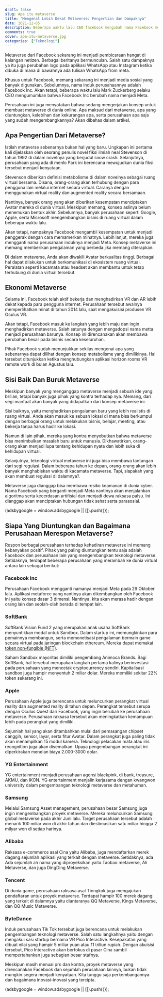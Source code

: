 ```yaml
---
draft: false
slug: Apa itu metaverse
title: "Mengenal Lebih Dekat Metaverse: Pengertian dan Dampaknya"
date: 2021-12-05
description: Beberapa waktu lalu CEO facebook mengubah nama Facebook menjadi Meta
comments: true
cover: apa-itu-metaverse.jpg
categories: ["Teknologi"]
---
```


Metaverse dari Facebook sekarang ini menjadi pembicaraan hangat di kalangan netizen. Berbagai beritanya bermunculan. Salah satu dampaknya ya itu juga perubahan logo pada aplikasi WhatsApp atau Instagram ketika dibuka di mana di bawahnya ada tulisan WhatsApp from meta.

Khusus untuk Facebook, memang sekarang ini menjadi media sosial yang banyak digunakan. Sebelumnya, nama induk perusahaannya adalah Facebook Inc. Akan tetapi, beberapa waktu lalu Mark Zuckerberg selaku CEO mengumumkan bahwa Facebook Inc berubah nama menjadi Meta.

Perusahaan ini juga menyatakan bahwa sedang mengerjakan konsep untuk membuat metaverse di dunia online. Apa maksud dari metaverse, apa yang diuntungkan, kelebihan dan kekurangan apa, serta perusahaan apa saja yang sudah mengembangkannya? Akan dibahas dalam artikel.

## Apa Pengertian Dari Metaverse?

Istilah metaverse sebenarnya bukan hal yang baru. Ungkapan ini pertama kali dijelaskan oleh seorang penulis novel fiksi ilmiah neal Stevenson di tahun 1992 di dalam novelnya yang berjudul snow crash. Selanjutnya, perusahaan yang ada di menlo Park ini berencana mewujudkan dunia fiksi tersebut menjadi kenyataan.

Stevenson diberikan definisi metabolisme di dalam novelnya sebagai ruang virtual bersama. Disana, orang-orang akan terhubung dengan para pengguna lain melalui internet secara virtual. Caranya dengan menggunakan virtual reality dan augmented reality secara bersamaan.

Nantinya, banyak orang yang akan diberikan kesempatan menciptakan Avatar mereka di dunia virtual. Meskipun memang, konsep aslinya belum menemukan bentuk akhir. Sebelumnya, banyak perusahaan seperti Google, Apple, serta Microsoft mengembangkan bisnis di ruang virtual dalam beberapa waktu lalu.

Akan tetapi, nampaknya Facebook mengambil kesempatan untuk menjadi penggerak dengan cara memamerkan minatnya. Lebih lanjut, mereka juga mengganti nama perusahaan induknya menjadi Meta. Konsep metaverse ini memang memberikan pengalaman yang berbeda jika memang diterapkan.

Di dalam metaverse, Anda akan diwakili Avatar berkualitas tinggi. Berbagai hal dapat dilakukan untuk berkomunikasi di ekosistem ruang virtual. Peralatan seperti kacamata atau headset akan membantu untuk tetap terhubung di dunia virtual tersebut.

## Ekonomi Metaverse

Selama ini, Facebook telah aktif bekerja dan menghadirkan VR dan AR lebih dekat kepada para pengguna internet. Perusahaan tersebut awalnya memperlihatkan minat di tahun 2014 lalu, saat mengakuisisi produsen VR Oculus VR.

Akan tetapi, Facebook masuk ke langkah yang lebih maju dan ingin menghadirkan metaverse. Salah satunya dengan mengadopsi nama metta menjadi perusahaan barunya. Konsep ini direncanakan akan membawa perubahan besar pada bisnis secara keseluruhan.

Pihak Facebook sudah menunjukkan sekilas mengenai apa yang sebenarnya dapat dilihat dengan konsep metabolisme yang dimilikinya. Hal tersebut ditunjukkan ketika menghubungkan aplikasi horizon rooms VR remote work di bulan Agustus lalu.

## Sisi Baik Dan Buruk Metaverse

Meskipun banyak yang menganggap metaverse menjadi sebuah ide yang brilian, tetapi banyak juga pihak yang kontra terhadap nya. Memang, dari segi manfaat akan banyak yang didapatkan dari konsep metaverse ini.

Sisi baiknya, yaitu menghadirkan pengalaman baru yang lebih realistis di ruang virtual. Anda akan masuk ke sebuah lokasi di mana bisa berkumpul dengan berbagai orang untuk melakukan bisnis, belajar, meeting, atau bekerja tanpa harus hadir ke lokasi.

Namun di lain pihak, mereka yang kontra menyebutkan bahwa metaverse bisa menimbulkan masalah baru untuk manusia. Dikhawatirkan, orang-orang akan menjadi lupa tentang kehidupan nyata dan lebih suka di kehidupan virtual.

Selanjutnya, teknologi virtual metaverse ini juga bisa membawa tantangan dari segi regulasi. Dalam beberapa tahun ke depan, orang-orang akan lebih banyak menghabiskan waktu di kacamata metaverse. Tapi, siapakah yang akan membuat regulasi di dalamnya?.

Metaverse juga dianggap bisa membawa resiko keamanan di dunia cyber. Nama Facebook yang berganti menjadi Meta nantinya akan menjalankan algoritma serta kecerdasan artifisial dan menjadi dewa raksasa palsu. Ini dianggap akan menciptakan hubungan tidak sehat serta parasosial.

(adsbygoogle = window.adsbygoogle || \[]).push({});

## Siapa Yang Diuntungkan dan Bagaimana Perusahaan Merespon Metaverse?

Respon berbagai perusahaan terhadap kehadiran metaverse ini memang kebanyakan positif. Pihak yang paling diuntungkan tentu saja adalah Facebook dan perusahaan lain yang mengembangkan teknologi metaverse. Setidaknya, terdapat beberapa perusahaan yang merambah ke dunia virtual antara lain sebagai berikut:

### Facebook Inc

Perusahaan Facebook mengganti namanya menjadi Meta pada 29 Oktober lalu. Aplikasi metaforce yang nantinya akan dikembangkan oleh Facebook ini yaitu konsep dasar 3 dimensi. Nantinya, kita akan merasa hadir dengan orang lain dan seolah-olah berada di tempat lain.

### SoftBank

SoftBank Vision Fund 2 yang merupakan anak usaha SoftBank menyuntikkan modal untuk Sandbox. Dalam startup ini, memungkinkan para pemainnya membangun, serta memonetisasi pengalaman bermain game secara virtual pada jaringan blockchain ethereum. Mereka dapat memakai [token non-fungible (NFT)](https://jundi.web.id/posts/apa-itu-nft/).

Saham Sandbox mayoritas dimiliki pengembang Animoca Brands. Bagi SoftBank, hal tersebut merupakan langkah pertama kalinya berinvestasi pada perusahaan yang mencetak cryptocurrency sendiri. Kapitalisasi sandbox juga hampir menyentuh 2 miliar dolar. Mereka memiliki sekitar 22% token sekarang ini.

### Apple

Perusahaan Apple juga berencana untuk meluncurkan perangkat virtual reality dan augmented reality di tahun depan. Perangkat tersebut serupa dengan Oculus Quest dari Facebook, yang ingin berubah ke perusahaan metaverse. Perusahaan raksasa tersebut akan meningkatkan kemampuan lebih pada perangkat yang dimiliki.

Sejumlah hal yang akan ditambahkan mulai dari pemasangan chipset canggih, sensor, layar, serta fitur Avatar. Dalam perangkat juga paling tidak akan menampilkan 15 modul kamera. Teknologi pelacakan mata atau iris recognition juga akan disematkan. Upaya pengembangan perangkat ini diperkirakan menelan biaya 2.000-3000 dolar.

### YG Entertainment

YG entertainment menjadi perusahaan agensi blackpink, di bank, treasure, AKMU, dan IKON. YG entertainment menjalin kerjasama dengan kwangwon university dalam pengembangan teknologi metaverse dan metahuman.

### Samsung

Melalui Samsung Asset management, perusahaan besar Samsung juga ingin mengembangkan proyek metaverse. Mereka meluncurkan Samsung global metaverse pada akhir Juni lalu. Target perusahaan tersebut adalah menarik 100 miliar won di akhir tahun dan diestimasikan satu miliar hingga 2 milyar won di setiap harinya.

### Alibaba

Raksasa e-commerce asal Cina yaitu Alibaba, juga mendaftarkan merek dagang sejumlah aplikasi yang terkait dengan metaverse. Setidaknya, ada Ada sejumlah ah nama yang diproyeksikan yaitu Taobao metaverse, Ali Metaverse, dan juga DingDing Metaverse.

### Tencent

Di dunia game, perusahaan raksasa asal Tiongkok juga mengajukan pendaftaran untuk proyek metaverse. Terdapat hampir 100 merek dagang yang terkait di dalamnya yaitu diantaranya QQ Metaverse, Kings Metaverse, dan QQ Music Metaverse.

### ByteDance

Induk perusahaan Tik Tok tersebut juga berencana untuk melakukan pengembangan teknologi metaverse. Salah satu langkahnya yaitu dengan mengakui sasi startup bernama VR Pico Interactive. Kesepakatan yang dibuat nilai yang hampir 5 miliar yuan atau 11 triliun rupiah. Dengan akuisisi tersebut, Pico Interactive akan berfokus di pasar Cina sambil mempertahankan juga sebagian besar stafnya.

Meskipun masih menuai pro dan kontra, proyek metaverse yang direncanakan Facebook dan sejumlah perusahaan lainnya, bukan tidak mungkin segera menjadi kenyataan. Kita tunggu saja perkembangannya dan bagaimana inovasi-inovasi yang tercipta.

(adsbygoogle = window.adsbygoogle || \[]).push({});
